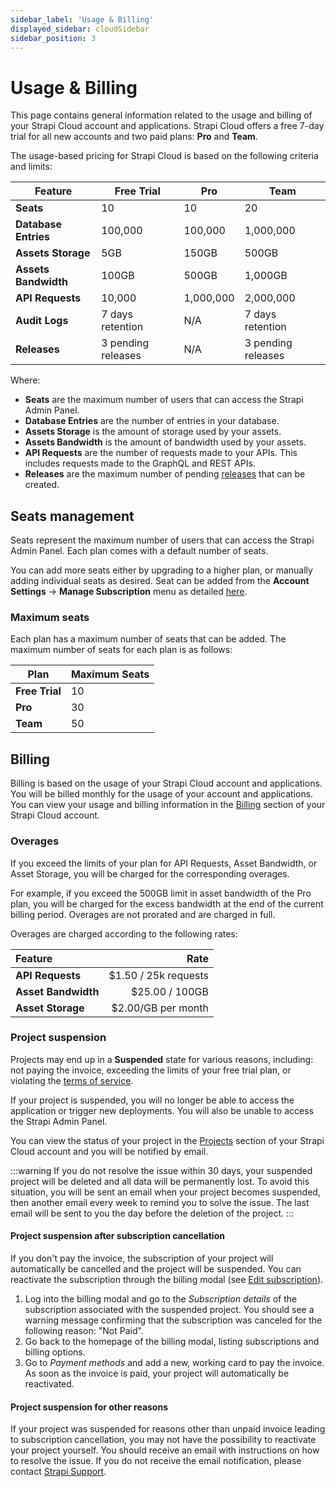 ```yaml
---
sidebar_label: 'Usage & Billing'
displayed_sidebar: cloudSidebar
sidebar_position: 3
---
```


# Usage & Billing

This page contains general information related to the usage and billing of your Strapi Cloud account and applications. Strapi Cloud offers a free 7-day trial for all new accounts and two paid plans: **Pro** and **Team**.

The usage-based pricing for Strapi Cloud is based on the following criteria and limits:

| Feature | Free Trial | Pro | Team |
| --- | --- | --- | --- |
| **Seats** | 10 | 10 | 20 |
| **Database Entries** | 100,000 | 100,000 | 1,000,000 |
| **Assets Storage** | 5GB | 150GB | 500GB |
| **Assets Bandwidth** | 100GB | 500GB | 1,000GB |
| **API Requests** | 10,000 | 1,000,000 | 2,000,000 |
| **Audit Logs** | 7 days retention | N/A | 7 days retention |
| **Releases** | 3 pending releases | N/A | 3 pending releases |

Where:

- **Seats** are the maximum number of users that can access the Strapi Admin Panel.
- **Database Entries** are the number of entries in your database.
- **Assets Storage** is the amount of storage used by your assets.
- **Assets Bandwidth** is the amount of bandwidth used by your assets. 
- **API Requests** are the number of requests made to your APIs. This includes requests made to the GraphQL and REST APIs.
- **Releases** are the maximum number of pending [releases](/user-docs/releases/introduction) that can be created.

## Seats management

Seats represent the maximum number of users that can access the Strapi Admin Panel. Each plan comes with a default number of seats. 

You can add more seats either by upgrading to a higher plan, or manually adding individual seats as desired. Seat can be added from the **Account Settings** -> **Manage Subscription** menu as detailed [here](../account/settings#managing-subscriptions).

### Maximum seats

Each plan has a maximum number of seats that can be added. The maximum number of seats for each plan is as follows:

| Plan | Maximum Seats |
| --- | --- |
| **Free Trial** | 10 |
| **Pro** | 30 |
| **Team** | 50 |
 
## Billing

Billing is based on the usage of your Strapi Cloud account and applications. You will be billed monthly for the usage of your account and applications. You can view your usage and billing information in the [Billing](https://cloud.strapi.io/profile/billing) section of your Strapi Cloud account.

### Overages

If you exceed the limits of your plan for API Requests, Asset Bandwidth, or Asset Storage, you will be charged for the corresponding overages. 

For example, if you exceed the 500GB limit in asset bandwidth of the Pro plan, you will be charged for the excess bandwidth at the end of the current billing period. Overages are not prorated and are charged in full.

Overages are charged according to the following rates:

| Feature | Rate |
| :--- | ---: |
| **API Requests** | $1.50 / 25k requests |
| **Asset Bandwidth** | $25.00 / 100GB |
| **Asset Storage** | $2.00/GB per month |

### Project suspension

Projects may end up in a **Suspended** state for various reasons, including: not paying the invoice, exceeding the limits of your free trial plan, or violating the [terms of service](https://strapi.io/cloud-legal). 

If your project is suspended, you will no longer be able to access the application or trigger new deployments. You will also be unable to access the Strapi Admin Panel.

You can view the status of your project in the [Projects](https://cloud.strapi.io/projects) section of your Strapi Cloud account and you will be notified by email.

:::warning
If you do not resolve the issue within 30 days, your suspended project will be deleted and all data will be permanently lost. To avoid this situation, you will be sent an email when your project becomes suspended, then another email every week to remind you to solve the issue. The last email will be sent to you the day before the deletion of the project.
:::

#### Project suspension after subscription cancellation

If you don't pay the invoice, the subscription of your project will automatically be cancelled and the project will be suspended. You can reactivate the subscription through the billing modal (see [Edit subscription](https://docs.strapi.io/cloud/account/settings#edit-subscription)).

1. Log into the billing modal and go to the *Subscription details* of the subscription associated with the suspended project. You should see a warning message confirming that the subscription was canceled for the following reason: "Not Paid".
2. Go back to the homepage of the billing modal, listing subscriptions and billing options.
3. Go to *Payment methods* and add a new, working card to pay the invoice. As soon as the invoice is paid, your project will automatically be reactivated.

#### Project suspension for other reasons

If your project was suspended for reasons other than unpaid invoice leading to subscription cancellation, you may not have the possibility to reactivate your project yourself. You should receive an email with instructions on how to resolve the issue. If you do not receive the email notification, please contact [Strapi Support](mailto:support@strapi.io).
